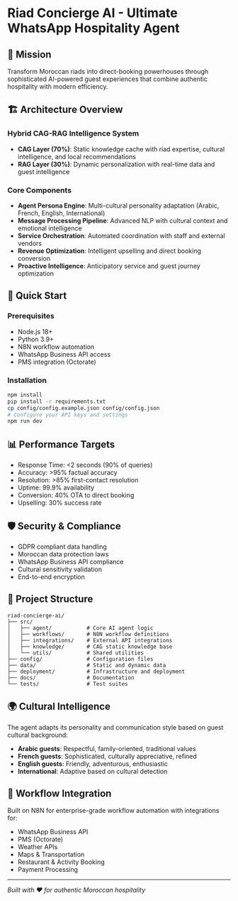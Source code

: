 # Riad Concierge AI - Ultimate WhatsApp Hospitality Agent

## 🎯 Mission
Transform Moroccan riads into direct-booking powerhouses through sophisticated AI-powered guest experiences that combine authentic hospitality with modern efficiency.

## 🏗️ Architecture Overview

### Hybrid CAG-RAG Intelligence System
- **CAG Layer (70%)**: Static knowledge cache with riad expertise, cultural intelligence, and local recommendations
- **RAG Layer (30%)**: Dynamic personalization with real-time data and guest intelligence

### Core Components
- **Agent Persona Engine**: Multi-cultural personality adaptation (Arabic, French, English, International)
- **Message Processing Pipeline**: Advanced NLP with cultural context and emotional intelligence
- **Service Orchestration**: Automated coordination with staff and external vendors
- **Revenue Optimization**: Intelligent upselling and direct booking conversion
- **Proactive Intelligence**: Anticipatory service and guest journey optimization

## 🚀 Quick Start

### Prerequisites
- Node.js 18+
- Python 3.9+
- N8N workflow automation
- WhatsApp Business API access
- PMS integration (Octorate)

### Installation
```bash
npm install
pip install -r requirements.txt
cp config/config.example.json config/config.json
# Configure your API keys and settings
npm run dev
```

## 📊 Performance Targets
- Response Time: <2 seconds (90% of queries)
- Accuracy: >95% factual accuracy
- Resolution: >85% first-contact resolution
- Uptime: 99.9% availability
- Conversion: 40% OTA to direct booking
- Upselling: 30% success rate

## 🛡️ Security & Compliance
- GDPR compliant data handling
- Moroccan data protection laws
- WhatsApp Business API compliance
- Cultural sensitivity validation
- End-to-end encryption

## 📁 Project Structure
```
riad-concierge-ai/
├── src/
│   ├── agent/           # Core AI agent logic
│   ├── workflows/       # N8N workflow definitions
│   ├── integrations/    # External API integrations
│   ├── knowledge/       # CAG static knowledge base
│   └── utils/           # Shared utilities
├── config/              # Configuration files
├── data/                # Static and dynamic data
├── deployment/          # Infrastructure and deployment
├── docs/                # Documentation
└── tests/               # Test suites
```

## 🌍 Cultural Intelligence
The agent adapts its personality and communication style based on guest cultural background:
- **Arabic guests**: Respectful, family-oriented, traditional values
- **French guests**: Sophisticated, culturally appreciative, refined
- **English guests**: Friendly, adventurous, enthusiastic
- **International**: Adaptive based on cultural detection

## 🔄 Workflow Integration
Built on N8N for enterprise-grade workflow automation with integrations for:
- WhatsApp Business API
- PMS (Octorate)
- Weather APIs
- Maps & Transportation
- Restaurant & Activity Booking
- Payment Processing

---

*Built with ❤️ for authentic Moroccan hospitality*
